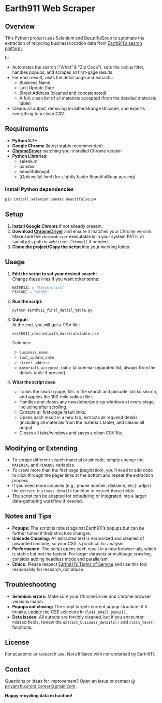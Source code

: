 

# Earth911 Web Scraper

## Overview

This Python project uses Selenium and BeautifulSoup to automate the extraction of recycling business/location data from [Earth911’s search platform](https://search.earth911.com/).

It:

- Automates the search (“What” & “Zip Code”), sets the radius filter, handles popups, and scrapes all first-page results.
- For each result, visits the detail page and extracts:
    - Business Name
    - Last Update Date
    - Street Address (cleaned and concatenated)
    - A full, clean list of all materials accepted (from the detailed materials table)
- Cleans all output, removing invisible/strange Unicode, and exports everything to a clean CSV.

## Requirements

- **Python 3.7+**
- **Google Chrome** (latest stable recommended)
- **[ChromeDriver](https://chromedriver.chromium.org/downloads)** matching your installed Chrome version
- **Python Libraries**:
  - selenium
  - pandas
  - beautifulsoup4
  - (Optionally) lxml (for slightly faster BeautifulSoup parsing)

### Install Python dependencies

```bash
pip install selenium pandas beautifulsoup4
```

## Setup

1. **Install Google Chrome** if not already present.
2. **Download [ChromeDriver](https://chromedriver.chromium.org/downloads)** and ensure it matches your Chrome version. Make sure the `chromedriver` executable is in your system PATH, or specify its path in `webdriver.Chrome()` if needed.
3. **Clone the project/Copy the script** into your working folder.

## Usage

1. **Edit the script to set your desired search:**  
   Change these lines if you want other terms:

   ```python
   MATERIAL = "Electronics"
   PINCODE = "10001"
   ```

2. **Run the script:**

   ```bash
   python earth911_final_detail_table.py
   ```

3. **Output:**  
   At the end, you will get a CSV file:  
   ```
   earth911_cleaned_with_materialstable.csv
   ```
   Columns:
   - `business_name`
   - `last_update_date`
   - `street_address`
   - `materials_accepted_table` (a comma-separated list, always from the details table if present)

4. **What the script does:**
   - Loads the search page, fills in the search and pincode, clicks search, and applies the 100-mile radius filter.
   - Handles and closes any newsletter/pop-up windows at every stage, including after scrolling.
   - Extracts all first-page result links.
   - Opens each result in a new tab, extracts all required details (including all materials from the materials table), and cleans all output.
   - Closes all tabs/windows and saves a clean CSV file.

## Modifying or Extending

- To scrape different search material or pincode, simply change the `MATERIAL` and `PINCODE` variables.
- To crawl more than the first page (pagination), you’ll need to add code to click through the pager links at the bottom and repeat the extraction process.
- If you need more columns (e.g., phone number, distance, etc.), adjust the `extract_business_details` function to extract those fields.
- The script can be adapted for scheduling or integrated into a larger data-gathering workflow if needed.

## Notes and Tips

- **Popups:** The script is robust against Earth911’s popups but can be further tuned if their structure changes.
- **Unicode Cleaning:** All extracted text is normalized and cleaned of unwanted unicode, so your CSV is practical for analysis.
- **Performance:** The script opens each result in a new browser tab, which is stable but not the fastest. For larger datasets or multipage crawling, consider adding headless mode and parallelism.
- **Ethics:** Please respect [Earth911’s Terms of Service](https://earth911.com/about/terms-of-use/) and use this tool responsibly for research, not abuse.

## Troubleshooting

- **Selenium errors:** Make sure your ChromeDriver and Chrome browser versions match.
- **Popups not closing:** The script targets current popup structure; if it breaks, update the CSS selectors in `close_email_popup()`.
- **Data issues:** All outputs are forcibly cleaned, but if you encounter missed fields, review the `extract_business_details()` and `clean_text()` functions.

## License

For academic or research use. Not affiliated with nor endorsed by Earth911.

## Contact

Questions or ideas for improvement? Open an issue or contact @ priyanshu.arora.career@gmail.com .

**Happy recycling data extraction!**
